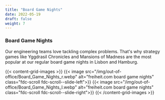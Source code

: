 ```yaml
---
title: "Board Game Nights"
date: 2022-05-19
draft: false
weight: 7
---
```


### Board Game Nights

Our engineering teams love tackling complex problems. That's why strategy games like Yggdrasil Chronicles and Mansions of Madness are the most popular at our regular board game nights in Lisbon and Hamburg.

{{< content-grid-images >}}
    {{< image src="/img/out-of-office/Board_Game_Nights_r.webp" alt="freiheit.com board game nights" class="fdc-scroll fdc-scroll--slide-left">}}
    {{< image src="/img/out-of-office/Board_Game_Nights_l.webp" alt="freiheit.com board game nights" class="fdc-scroll fdc-scroll--slide-right">}}
{{< /content-grid-images >}}